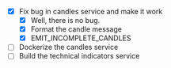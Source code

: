 - [x] Fix bug in candles service and make it work
    - [x] Well, there is no bug.
    - [x] Format the candle message
    - [x] EMIT_INCOMPLETE_CANDLES

- [ ] Dockerize the candles service
- [ ] Build the technical indicators service
